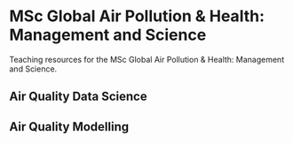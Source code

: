 # MSc Global Air Pollution & Health: Management and Science

Teaching resources for the MSc Global Air Pollution & Health: Management and Science.

## Air Quality Data Science

## Air Quality Modelling
